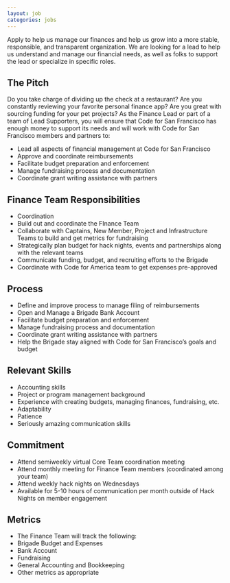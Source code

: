 ```yaml
---
layout: job
categories: jobs
---
```

Apply to help us manage our finances and help us grow into a more stable,
responsible, and transparent organization. We are looking for a lead to help us
understand and manage our financial needs, as well as folks to support the
lead or specialize in specific roles.

## The Pitch
Do you take charge of dividing up the check at a restaurant? Are you constantly
reviewing your favorite personal finance app? Are you great with sourcing
funding for your pet projects? As the Finance Lead or part of a team of Lead
Supporters, you will ensure that Code for San Francisco has enough money to
support its needs and will work with Code for San Francisco members and
partners to:
- Lead all aspects of financial management at Code for San Francisco
- Approve and coordinate reimbursements
- Facilitate budget preparation and enforcement
- Manage fundraising process and documentation
- Coordinate grant writing assistance with partners

## Finance Team Responsibilities
- Coordination
- Build out and coordinate the FInance Team
- Collaborate with Captains, New Member, Project and Infrastructure Teams to build and get metrics for fundraising
- Strategically plan budget for hack nights, events and partnerships along with the relevant teams
- Communicate funding, budget, and recruiting efforts to the Brigade
- Coordinate with Code for America team to get expenses pre-approved

## Process
- Define and improve process to manage filing of reimbursements
- Open and Manage a Brigade Bank Account
- Facilitate budget preparation and enforcement
- Manage fundraising process and documentation
- Coordinate grant writing assistance with partners
- Help the Brigade stay aligned with Code for San Francisco’s goals and budget

## Relevant Skills
- Accounting skills
- Project or program management background
- Experience with creating budgets, managing finances, fundraising, etc.
- Adaptability
- Patience
- Seriously amazing communication skills

## Commitment
- Attend semiweekly virtual Core Team coordination meeting
- Attend monthly meeting for Finance Team members (coordinated among your team)
- Attend weekly hack nights on Wednesdays
- Available for 5-10 hours of communication per month outside of Hack Nights on member engagement

## Metrics
- The Finance Team will track the following:
- Brigade Budget and Expenses
- Bank Account
- Fundraising
- General Accounting and Bookkeeping
- Other metrics as appropriate
